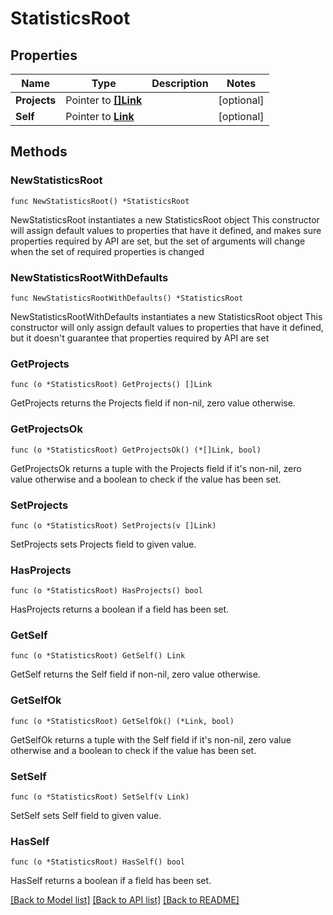 # StatisticsRoot

## Properties

Name | Type | Description | Notes
------------ | ------------- | ------------- | -------------
**Projects** | Pointer to [**[]Link**](Link.md) |  | [optional] 
**Self** | Pointer to [**Link**](Link.md) |  | [optional] 

## Methods

### NewStatisticsRoot

`func NewStatisticsRoot() *StatisticsRoot`

NewStatisticsRoot instantiates a new StatisticsRoot object
This constructor will assign default values to properties that have it defined,
and makes sure properties required by API are set, but the set of arguments
will change when the set of required properties is changed

### NewStatisticsRootWithDefaults

`func NewStatisticsRootWithDefaults() *StatisticsRoot`

NewStatisticsRootWithDefaults instantiates a new StatisticsRoot object
This constructor will only assign default values to properties that have it defined,
but it doesn't guarantee that properties required by API are set

### GetProjects

`func (o *StatisticsRoot) GetProjects() []Link`

GetProjects returns the Projects field if non-nil, zero value otherwise.

### GetProjectsOk

`func (o *StatisticsRoot) GetProjectsOk() (*[]Link, bool)`

GetProjectsOk returns a tuple with the Projects field if it's non-nil, zero value otherwise
and a boolean to check if the value has been set.

### SetProjects

`func (o *StatisticsRoot) SetProjects(v []Link)`

SetProjects sets Projects field to given value.

### HasProjects

`func (o *StatisticsRoot) HasProjects() bool`

HasProjects returns a boolean if a field has been set.

### GetSelf

`func (o *StatisticsRoot) GetSelf() Link`

GetSelf returns the Self field if non-nil, zero value otherwise.

### GetSelfOk

`func (o *StatisticsRoot) GetSelfOk() (*Link, bool)`

GetSelfOk returns a tuple with the Self field if it's non-nil, zero value otherwise
and a boolean to check if the value has been set.

### SetSelf

`func (o *StatisticsRoot) SetSelf(v Link)`

SetSelf sets Self field to given value.

### HasSelf

`func (o *StatisticsRoot) HasSelf() bool`

HasSelf returns a boolean if a field has been set.


[[Back to Model list]](../README.md#documentation-for-models) [[Back to API list]](../README.md#documentation-for-api-endpoints) [[Back to README]](../README.md)


